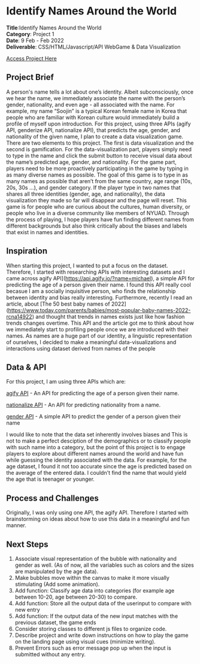 # Identify Names Around the World 

**Title**:Identify Names Around the World <br>
**Category**: Project 1 <br>
**Date**: 9 Feb -  Feb 2022 <br>
**Deliverable**: CSS/HTML/Javascript/API WebGame & Data Visualization <br>

[Access Project Here](https://soojin-lee0819.github.io/connectionsLab/Project1)

## Project Brief
A person's name tells a lot about one’s identity. Albeit subconsciously, once we hear the name, we immediately associate the name with the person’s gender, nationality, and even age - all associated with the name. For example, my name “Soojin” is a typical Korean female name in Korea that people who are familiar with Korean culture would immediately build a profile of myself upon introduction. For this project, using three APIs (agify API, genderize API, nationalize API), that predicts the age, gender, and nationality of the given name, I plan to create a data visualization game. There are two elements to this project. The first is data visualization and the second is gamification. For the data-visualization part, players simply need to type in the name and click the submit button to receive visual data about the name’s predicted age, gender, and nationality. For the game part, players need to be more proactively participating in the game by typing in as many diverse names as possible. The goal of this game is to type in as many names as possible that aren’t from the same country, age range (10s, 20s, 30s ...), and gender category. If the player type in two names that shares all three identities (gender, age, and nationality), the data visualization they made so far will disappear and the page will reset. This game is for people who are curious about the cultures, human diversity, or people who live in a diverse community like members of NYUAD. Through the process of playing, I hope players have fun finding different names from different backgrounds but also think critically about the biases and labels that exist in names and identities.

## Inspiration

When starting this project, I wanted to put a focus on the dataset. Therefore, I started with researching APIs with interesting datasets and I came across agify API](https://api.agify.io/?name=michael), a simple API for predicting the age of a person given their name. I found this API really cool becasue I am a socially inquisitive person, who finds the relationship between identity and bias really interesting. Furthermore, recently I read an article, about [The 50 best baby names of 2022] (https://www.today.com/parents/babies/most-popular-baby-names-2022-rcna14922) and thought that trends in names exists just like how fashion trends changes overtime. This API and the article got me to think about how we immediately start to profiling people once we are introduced with their names. As names are a huge part of our identity, a linguistic representation of ourselves, I decided to make a meaningful data-visualizations and interactions using dataset derived from names of the people


## Data & API
For this project, I am using three APIs which are: 

[agify API](https://api.agify.io/?name=michael) - An API for predicting the age of a person given their name.

[nationalize API](https://nationalize.io) - An API for predicting nationality from a name.

[gender API](https://genderize.io/?gclid=EAIaIQobChMIsfmD9dP_9QIVCcPVCh1d1gvhEAAYAiAAEgIeFfD_BwE) - A simple API to predict the gender of a person given their name

I would like to note that the data set inherently involves biases and This is not to make a perfect desciption of the demographics or to classify people with such name into a category, but the point of this project is to engage players to explore about different names around the world and have fun while guessing the identity associated with the data. For example, for the age dataset, I found it not too accurate since the age is predicted based on the average of the entered data. I couldn't find the name that would yield the age that is teenager or younger. 

## Process and Challenges
Originally, I was only using one API, the agify API. Therefore I started with brainstorming on ideas about how to use this data in a meaningful and fun manner. 





## Next Steps

1) Associate visual representation of the bubble with nationality and gender as well. (As of now, all the variables such as colors and the sizes are manipulated by the age data).
2) Make bubbles move within the canvas to make it more visually stimulating (Add some animation).
3) Add function: Classify age data into categories (for example age between 10-20, age between 20-30) to compare.
4) Add function: Store all the output data of the userinput to compare with new entry
5) Add function: If the output data of the new input matches with the previous dataset, the game ends
6) Consider storing classes to different js files to organize code.
7) Describe project and write down instructions on how to play the game on the landing page using visual cues (minimize writing). 
8) Prevent Errors such as error message pop up when the input is submitted without any entry.
